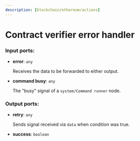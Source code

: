 ```yaml
---
description: [blockchain/ethereum/actions]
---
```


# Contract verifier error handler

### Input ports:

* __error__: ` any `

    Receives the data to be forwarded to either output.


* __command busy__: ` any `

    The "busy" signal of a `system/Command runner` node.

### Output ports:

* __retry__: ` any `

    Sends signal received via `data` when condition was true.


* __success__: ` boolean `

